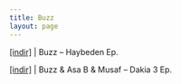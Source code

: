 ```yaml
---
title: Buzz
layout: page
---
```


<a href="https://cloud.mail.ru/public/1ef782b6afbc/Buzz%20-%20Haybeden%20E.P" target="_blank">[indir]</a>   |   Buzz &#8211; Haybeden Ep.

<a href="https://cloud.mail.ru/public/a886e2462179/Asa-B%20%26%20Musaf%20%26%20Buzz%20%20-%20Dakika%203%20EP" target="_blank">[indir]</a>   |   Buzz & Asa B & Musaf &#8211; Dakia 3 Ep.